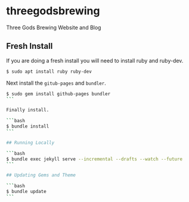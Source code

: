 # threegodsbrewing

Three Gods Brewing Website and Blog

## Fresh Install

If you are doing a fresh install you will need to install ruby and ruby-dev.

```bash
$ sudo apt install ruby ruby-dev
```

Next install the `gitub-pages` and `bundler`.

````bash
$ sudo gem install github-pages bundler
```

Finally install.

```bash
$ bundle install
```

## Running Locally

```bash
$ bundle exec jekyll serve --incremental --drafts --watch --future
```

## Updating Gems and Theme

```bash
$ bundle update
```
````
